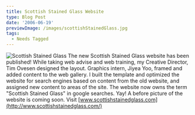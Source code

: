 ```yaml
---
title: Scottish Stained Glass Website
type: Blog Post
date: '2006-06-19'
previewImage: /images/scottishStainedGlass.jpg
tags:
  - Needs Tagged
---
```

![Scottish Stained Glass](/images/20060619-scottishTreetrip.jpg) The new Scottish Stained Glass website has been published! While taking web advise and web training, my Creative Director, Tim Ovesen designed the layout. Graphics intern, Jiyea Yoo, framed and added content to the web gallery. I built the template and optimized the website for search engines based on content from the old website, and assigned new content to areas of the site. The website now owns the term "Scottish Stained Glass" in google searches. Yay! A before picture of the website is coming soon. Visit [www.scottishstainedglass.com](http://www.scottishstainedglass.com/)
